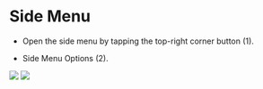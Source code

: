 # Side Menu

- Open the side menu by tapping the top-right corner button (1).​​

- Side Menu Options (2).

![](https://user-images.githubusercontent.com/105650529/169890288-13c15f44-c490-4654-8b00-d39d85378073.jpg)
![](https://user-images.githubusercontent.com/105650529/169891568-4cc739e6-85fc-400f-8706-efed0b193705.jpg)
